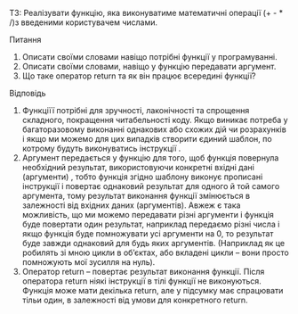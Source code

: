 ТЗ: Реалізувати функцію, яка виконуватиме математичні операції (+ - \* /)з введеними користувачем числами.

Питання

1. Описати своїми словами навіщо потрібні функції у програмуванні.
2. Описати своїми словами, навіщо у функцію передавати аргумент.
3. Що таке оператор return та як він працює всередині функції?

Відповідь

1. Функціїї потрібні для зручності, лаконічності та спрощення складного, покращення читабельності коду. Якщо виникає потреба у багаторазовому виконанні однакових або схожих дій чи розрахунків і якщо ми можемо для цих випадків створити єдиний шаблон, по котрому будуть виконуватись інструкції .
2. Аргумент передається у функцію для того, щоб функція повернула необхідний результат, використовуючи конкретні вхідні дані (аргументи) , тобто функція згідно шаблону виконує прописані інструкції і повертає однаковий результат для одного й той самого аргумента, тому результат виконання функції змінюється в залежності від вхідних даних (аргументів). Авжеж є така можливість, що ми можемо передавати різні аргументи і функція буде повертати один результат, наприклад передаємо різні числа і якщо функція буде помножувати усі аргументи на 0, то результат буде завжди однаковий для будь яких аргументів. (Наприклад як це робилять зі мною цикли в об’єктах, або вкладені цикли – вони просто помножують мої зусилля на нуль).
3. Оператор return – повертає результат виконання функції. Після оператора return ніякі інструкції в тілі функції не виконуються. Функція може мати декілька return, але у підсумку має спрацювати тільи один, в залежності від умови для конкретного return.
